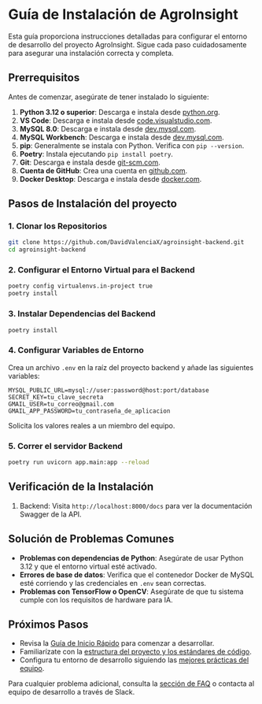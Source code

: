 # Guía de Instalación de AgroInsight

Esta guía proporciona instrucciones detalladas para configurar el entorno de desarrollo del proyecto AgroInsight. Sigue cada paso cuidadosamente para asegurar una instalación correcta y completa.

## Prerrequisitos

Antes de comenzar, asegúrate de tener instalado lo siguiente:

1. **Python 3.12 o superior**: Descarga e instala desde [python.org](https://www.python.org/downloads/).
2. **VS Code**: Descarga e instala desde [code.visualstudio.com](https://code.visualstudio.com/).
3. **MySQL 8.0**: Descarga e instala desde [dev.mysql.com](https://dev.mysql.com/downloads/mysql/).
4. **MySQL Workbench**: Descarga e instala desde [dev.mysql.com](https://dev.mysql.com/downloads/workbench/).
5. **pip**: Generalmente se instala con Python. Verifica con `pip --version`.
6. **Poetry**: Instala ejecutando `pip install poetry`.
7. **Git**: Descarga e instala desde [git-scm.com](https://git-scm.com/).
8. **Cuenta de GitHub**: Crea una cuenta en [github.com](https://github.com/).
9. **Docker Desktop**: Descarga e instala desde [docker.com](https://www.docker.com/products/docker-desktop).

## Pasos de Instalación del proyecto

### 1. Clonar los Repositorios

```bash
git clone https://github.com/DavidValenciaX/agroinsight-backend.git
cd agroinsight-backend
```

### 2. Configurar el Entorno Virtual para el Backend

```bash
poetry config virtualenvs.in-project true
poetry install
```

### 3. Instalar Dependencias del Backend

```bash
poetry install
```

### 4. Configurar Variables de Entorno

Crea un archivo `.env` en la raíz del proyecto backend y añade las siguientes variables:

```env
MYSQL_PUBLIC_URL=mysql://user:password@host:port/database
SECRET_KEY=tu_clave_secreta
GMAIL_USER=tu_correo@gmail.com
GMAIL_APP_PASSWORD=tu_contraseña_de_aplicacion
```

Solicita los valores reales a un miembro del equipo.

### 5. Correr el servidor Backend

```bash
poetry run uvicorn app.main:app --reload
```

## Verificación de la Instalación

1. Backend: Visita `http://localhost:8000/docs` para ver la documentación Swagger de la API.

## Solución de Problemas Comunes

- **Problemas con dependencias de Python**: Asegúrate de usar Python 3.12 y que el entorno virtual esté activado.
- **Errores de base de datos**: Verifica que el contenedor Docker de MySQL esté corriendo y las credenciales en `.env` sean correctas.
- **Problemas con TensorFlow o OpenCV**: Asegúrate de que tu sistema cumple con los requisitos de hardware para IA.

## Próximos Pasos

- Revisa la [Guía de Inicio Rápido](getting_started.md) para comenzar a desarrollar.
- Familiarízate con la [estructura del proyecto y los estándares de código](../development/coding_standards.md).
- Configura tu entorno de desarrollo siguiendo las [mejores prácticas del equipo](../development/contributing.md).

Para cualquier problema adicional, consulta la [sección de FAQ](faq.md) o contacta al equipo de desarrollo a través de Slack.
